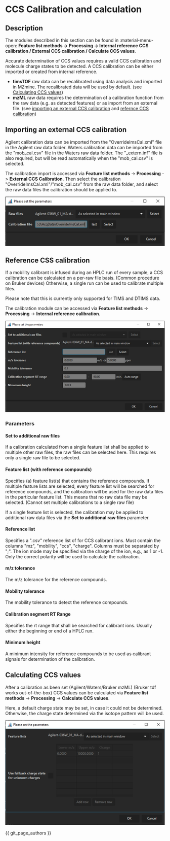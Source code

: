 # **CCS Calibration and calculation**

## **Description**

The modules described in this section can be found in :material-menu-open:  **Feature list methods → Processing → Internal reference CCS calibration / External CCS calibration / Calculate CCS values**.

Accurate determination of CCS values requires a valid CCS calibration and molecule charge states to be detected. A CCS calibration can be either imported or created from internal reference.

- **timsTOF** raw data can be recalibrated using data analysis and imported in MZmine. The
  recalibrated data will be used by default. (see [Calculating CCS values](#calculating-ccs-values))
- **mzML** raw data requires the determination of a calibration function from the raw data (e.g. as
  detected features) or as import from an external file. (see 
  [importing an external CCS calibration](#importing-an-external-ccs-calibration) and [refernce CCS calibration](#reference-css-calibration))


## **Importing an external CCS calibration**

Agilent calibration data can be imported from the "OverrideImsCal.xml" file in the Agilent raw data
folder. Waters calibration data can be imported from the "mob_cal.csv" file in the Waters raw data 
folder. The "\_extern.inf" file is also required, but will be read automatically when the "mob_cal.csv"
is selected.

The calibration import is accessed via **Feature list methods** -> **Processing** -> **External CCS
Calibration**. Then select the calibration "OverrideImsCal.xml"/"mob_cal.csv" from the raw data folder, and select
the raw data files the calibration should be applied to.

![](external.jpg)

[//]: # (TODO Describe parameters here)

## **Reference CSS calibration**

If a mobility calibrant is infused during an HPLC run of every sample, a CCS calibration can be
calculated on a per-raw file basis. (Common procedure on Bruker devices) Otherwise, a single run can 
be used to calibrate multiple files.

Please note that this is currently only supported for TIMS and DTIMS data.

The calibration module can be accessed via **Feature list methods** -> **Processing** -> **Internal
reference calibration**.

![](reference.jpg)

### **Parameters**

#### **Set to additional raw files** 

If a calibration calculated from a single feature list shall be applied to multiple other raw files, the raw files can be selected here. This requires only a single
raw file to be selected.

####  **Feature list (with reference compounds)** 

Specifies (a) feature list(s) that contains the reference compounds. If multiple feature lists are selected, every feature list will be searched for reference compounds, and the calibration will be used for the raw data files in the particular feature list. This means that no raw data file may be selected. (Cannot set multiple calibrations to
a single raw file)  

If a single feature list is selected, the calibration may be applied to additional raw data files via the **Set to additional raw files** parameter.

#### **Reference list** 

Specifies a ".csv" reference list of for CCS calibrant ions. 
Must contain the columns "mz", "mobility", "ccs", "charge". Columns must be separated by ";". 
The ion mode may be specified via the charge of the ion, e.g., as 1 or -1. Only the correct polarity will be used to calculate the calibration.

#### **m/z tolerance** 

The m/z tolerance for the reference compounds.

#### **Mobility tolerance** 

The mobility tolerance to detect the reference compounds.

#### **Calibration segment RT Range** 

Specifies the rt range that shall be searched for calibrant ions.
Usually either the beginning or end of a HPLC run.

#### **Minimum height** 

A minimum intensity for reference compounds to be used as calibrant signals for determination of the calibration.

## Calculating CCS values

After a calibration as been set (Agilent/Waters/Bruker mzML) (Bruker tdf works out-of-the-box)
CCS values can be calculated via **Feature list methods** -> **Processing** -> **Calculate CCS
values**.

Here, a default charge state may be set, in case it could not be determined. Otherwise, the charge
state determined via the isotope pattern will be used.

![](ccscalc.jpg)

[//]: # (TODO Describe parameters)

{{ git_page_authors }}